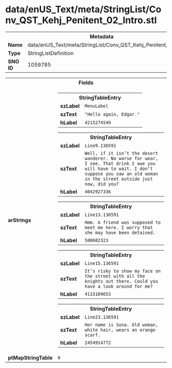 <h1>data/enUS_Text/meta/StringList/Conv_QST_Kehj_Penitent_02_Intro.stl</h1><table><tr><th colspan="100%">Metadata</th></tr><tr><td><b>Name</b></td><td>data/enUS_Text/meta/StringList/Conv_QST_Kehj_Penitent_02_Intro.stl</td></tr><tr><td><b>Type</b></td><td>StringListDefinition</td></tr><tr><td><b>SNO ID</b></td><td>1059785</td></tr></table>

<table><tr><th colspan="100%">Fields</th></tr><tr><td><b>arStrings</b></td><td><table><tr><th colspan="100%">StringTableEntry</th></tr><tr><td><b>szLabel</b></td><td><code>MenuLabel</code></td></tr><tr><td><b>szText</b></td><td><code>"Hello again, Edgar."</code></td></tr><tr><td><b>hLabel</b></td><td><code>4215274549</code></td></tr></table>


<table><tr><th colspan="100%">StringTableEntry</th></tr><tr><td><b>szLabel</b></td><td><code>Line9.136591</code></td></tr><tr><td><b>szText</b></td><td><code>Well, if it isn’t the desert wanderer. No worse for wear, I see. That drink I owe you will have to wait. I don’t suppose you saw an old woman in the street outside just now, did you?</code></td></tr><tr><td><b>hLabel</b></td><td><code>4042927336</code></td></tr></table>


<table><tr><th colspan="100%">StringTableEntry</th></tr><tr><td><b>szLabel</b></td><td><code>Line13.136591</code></td></tr><tr><td><b>szText</b></td><td><code>Hmm. A friend was supposed to meet me here. I worry that she may have been detained.</code></td></tr><tr><td><b>hLabel</b></td><td><code>500602323</code></td></tr></table>


<table><tr><th colspan="100%">StringTableEntry</th></tr><tr><td><b>szLabel</b></td><td><code>Line15.136591</code></td></tr><tr><td><b>szText</b></td><td><code>It’s risky to show my face on the street with all the knights out there. Could you have a look around for me?</code></td></tr><tr><td><b>hLabel</b></td><td><code>4133109653</code></td></tr></table>


<table><tr><th colspan="100%">StringTableEntry</th></tr><tr><td><b>szLabel</b></td><td><code>Line23.136591</code></td></tr><tr><td><b>szText</b></td><td><code>Her name is Suna. Old woman, white hair, wears an orange scarf.</code></td></tr><tr><td><b>hLabel</b></td><td><code>2454914772</code></td></tr></table>


</td></tr><tr><td><b>ptMapStringTable</b></td><td><code>0</code></td></tr></table>

